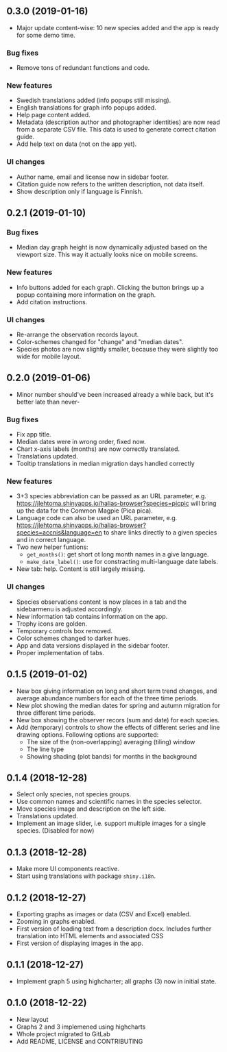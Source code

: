 ## 0.3.0 (2019-01-16)

- Major update content-wise: 10 new species added and the app is ready for some
  demo time.

### Bug fixes

- Remove tons of redundant functions and code.

### New features

- Swedish translations added (info popups still missing).
- English translations for graph info popups added.
- Help page content added.
- Metadata (description author and photographer identities) are now read
  from a separate CSV file. This data is used to generate correct citation 
  guide.
- Add help text on data (not on the app yet).

### UI changes

- Author name, email and license now in sidebar footer.
- Citation guide now refers to the written description, not data itself.
- Show description only if language is Finnish.

## 0.2.1 (2019-01-10)

### Bug fixes

- Median day graph height is now dynamically adjusted based on the viewport
  size. This way it actually looks nice on mobile screens.

### New features

- Info buttons added for each graph. Clicking the button brings up a popup
  containing more information on the graph.
- Add citation instructions.

### UI changes

- Re-arrange the observation records layout.
- Color-schemes changed for "change" and "median dates".
- Species photos are now slightly smaller, because they were slightly too 
  wide for mobile layout.


## 0.2.0 (2019-01-06)

- Minor number should've been increased already a while back, but it's better
late than never-

### Bug fixes

- Fix app title.
- Median dates were in wrong order, fixed now.
- Chart x-axis labels (months) are now correctly translated.
- Translations updated.
- Tooltip translations in median migration days handled correctly

### New features

- 3+3 species abbreviation can be passed as an URL parameter, e.g. 
  https://jlehtoma.shinyapps.io/halias-browser?species=picpic will bring up 
  the data for the Common Magpie (Pica pica). 
- Language code can also be used an URL parameter, e.g.
  https://jlehtoma.shinyapps.io/halias-browser?species=accnis&language=en
  to share links directly to a given species and in correct language.
- Two new helper funtions:
    - `get_months()`: get short ot long month names in a give language.
    - `make_date_label()`: use for constracting multi-language date labels.
- New tab: help. Content is still largely missing.

### UI changes

- Species observations content is now places in a tab and the sidebarmenu
  is adjusted accordingly.
- New information tab contains information on the app.
- Trophy icons are golden.
- Temporary controls box removed.
- Color schemes changed to darker hues.
- App and data versions displayed in the sidebar footer.
- Proper implementation of tabs.

## 0.1.5 (2019-01-02)

- New box giving information on long and short term trend changes, and average
abundance numbers for each of the three time periods.
- New plot showing the median dates for spring and autumn migration for three
different time periods.
- New box showing the observer recors (sum and date) for each species.
- Add (temporary) controls to show the effects of different series and line
drawing options. Following options are supported:
  - The size of the (non-overlapping) averaging (tiling) window
  - The line type
  - Showing shading (plot bands) for months in the background

## 0.1.4 (2018-12-28)

- Select only species, not species groups.
- Use common names and scientific names in the species selector.
- Move species image and description on the left side.
- Translations updated.
- Implement an image slider, i.e. support multiple images for a single species.
  (Disabled for now)
  
## 0.1.3 (2018-12-28)

- Make more UI components reactive.
- Start using translations with package `shiny.i18n`.


## 0.1.2 (2018-12-27)

- Exporting graphs as images or data (CSV and Excel) enabled.
- Zooming in graphs enabled.
- First version of loading text from a description docx. Includes further
translation into HTML elements and associated CSS
- First version of displaying images in the app.

## 0.1.1 (2018-12-27)

- Implement graph 5 using highcharter; all graphs (3) now in initial state.

## 0.1.0 (2018-12-22)

- New layout
- Graphs 2 and 3 implemened using highcharts
- Whole project migrated to GitLab
- Add README, LICENSE and CONTRIBUTING
